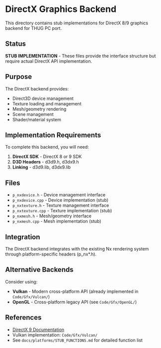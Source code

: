 # DirectX Graphics Backend

This directory contains stub implementations for DirectX 8/9 graphics backend for THUG PC port.

## Status

**STUB IMPLEMENTATION** - These files provide the interface structure but require actual DirectX API implementation.

## Purpose

The DirectX backend provides:
- Direct3D device management
- Texture loading and management
- Mesh/geometry rendering
- Scene management
- Shader/material system

## Implementation Requirements

To complete this backend, you will need:

1. **DirectX SDK** - DirectX 8 or 9 SDK
2. **D3D Headers** - d3d9.h, d3dx9.h
3. **Linking** - d3d9.lib, d3dx9.lib

## Files

- `p_nxdevice.h` - Device management interface
- `p_nxdevice.cpp` - Device implementation (stub)
- `p_nxtexture.h` - Texture management interface
- `p_nxtexture.cpp` - Texture implementation (stub)
- `p_nxmesh.h` - Mesh/geometry interface
- `p_nxmesh.cpp` - Mesh implementation (stub)

## Integration

The DirectX backend integrates with the existing Nx rendering system through platform-specific headers (p_nx*.h).

## Alternative Backends

Consider using:
- **Vulkan** - Modern cross-platform API (already implemented in `Code/Gfx/Vulcan/`)
- **OpenGL** - Cross-platform legacy API (see `Code/Gfx/OpenGL/`)

## References

- [DirectX 9 Documentation](https://docs.microsoft.com/en-us/windows/win32/direct3d9/dx9-graphics)
- Vulkan implementation: `Code/Gfx/Vulcan/`
- See `docs/platforms/STUB_FUNCTIONS.md` for detailed function list
